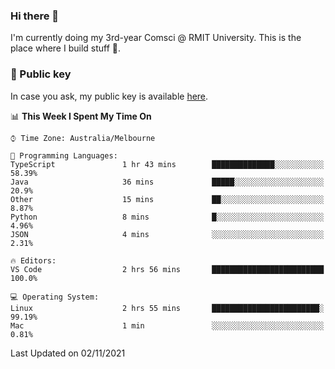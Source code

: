 ### Hi there 👋

I'm currently doing my 3rd-year Comsci @ RMIT University. This is the place where I build stuff 👀. 

### 🔑 Public key

In case you ask, my public key is available [here](https://public.auspham.dev/).

<!--START_SECTION:waka-->
📊 **This Week I Spent My Time On** 

```text
⌚︎ Time Zone: Australia/Melbourne

💬 Programming Languages: 
TypeScript               1 hr 43 mins        ██████████████░░░░░░░░░░░   58.39% 
Java                     36 mins             █████░░░░░░░░░░░░░░░░░░░░   20.9% 
Other                    15 mins             ██░░░░░░░░░░░░░░░░░░░░░░░   8.87% 
Python                   8 mins              █░░░░░░░░░░░░░░░░░░░░░░░░   4.96% 
JSON                     4 mins              ░░░░░░░░░░░░░░░░░░░░░░░░░   2.31%

🔥 Editors: 
VS Code                  2 hrs 56 mins       █████████████████████████   100.0%

💻 Operating System: 
Linux                    2 hrs 55 mins       ████████████████████████░   99.19% 
Mac                      1 min               ░░░░░░░░░░░░░░░░░░░░░░░░░   0.81%

```


 Last Updated on 02/11/2021
<!--END_SECTION:waka-->

<!--
**rockmanvnx6/rockmanvnx6** is a ✨ _special_ ✨ repository because its `README.md` (this file) appears on your GitHub profile.

Here are some ideas to get you started:

- 🔭 I’m currently working on ...
- 🌱 I’m currently learning ...
- 👯 I’m looking to collaborate on ...
- 🤔 I’m looking for help with ...
- 💬 Ask me about ...
- 📫 How to reach me: ...
- 😄 Pronouns: ...
- ⚡ Fun fact: ...
-->

